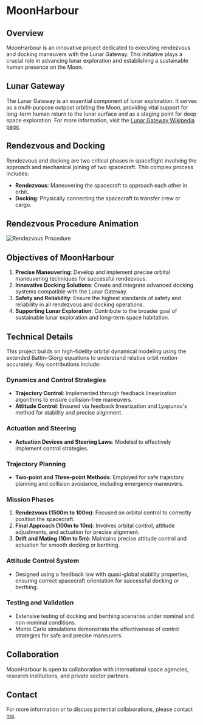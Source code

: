 # MoonHarbour

## Overview
MoonHarbour is an innovative project dedicated to executing rendezvous and docking maneuvers with the Lunar Gateway. This initiative plays a crucial role in advancing lunar exploration and establishing a sustainable human presence on the Moon.

## Lunar Gateway
The Lunar Gateway is an essential component of lunar exploration. It serves as a multi-purpose outpost orbiting the Moon, providing vital support for long-term human return to the lunar surface and as a staging point for deep space exploration. For more information, visit the [Lunar Gateway Wikipedia page](https://en.wikipedia.org/wiki/Lunar_Gateway).

## Rendezvous and Docking
Rendezvous and docking are two critical phases in spaceflight involving the approach and mechanical joining of two spacecraft. This complex process includes:
- **Rendezvous**: Maneuvering the spacecraft to approach each other in orbit.
- **Docking**: Physically connecting the spacecraft to transfer crew or cargo.

## Rendezvous Procedure Animation
![Rendezvous Procedure](Output/rendezvous.gif)

## Objectives of MoonHarbour
1. **Precise Maneuvering**: Develop and implement precise orbital maneuvering techniques for successful rendezvous.
2. **Innovative Docking Solutions**: Create and integrate advanced docking systems compatible with the Lunar Gateway.
3. **Safety and Reliability**: Ensure the highest standards of safety and reliability in all rendezvous and docking operations.
4. **Supporting Lunar Exploration**: Contribute to the broader goal of sustainable lunar exploration and long-term space habitation.

## Technical Details
This project builds on high-fidelity orbital dynamical modeling using the extended Battin-Giorgi equations to understand relative orbit motion accurately. Key contributions include:

### Dynamics and Control Strategies
- **Trajectory Control**: Implemented through feedback linearization algorithms to ensure collision-free maneuvers.
- **Attitude Control**: Ensured via feedback linearization and Lyapunov's method for stability and precise alignment.

### Actuation and Steering
- **Actuation Devices and Steering Laws**: Modeled to effectively implement control strategies.

### Trajectory Planning
- **Two-point and Three-point Methods**: Employed for safe trajectory planning and collision avoidance, including emergency maneuvers.

### Mission Phases
1. **Rendezvous (1500m to 100m)**: Focused on orbital control to correctly position the spacecraft.
2. **Final Approach (100m to 10m)**: Involves orbital control, attitude adjustments, and actuation for precise alignment.
3. **Drift and Mating (10m to 5m)**: Maintains precise attitude control and actuation for smooth docking or berthing.

### Attitude Control System
- Designed using a feedback law with quasi-global stability properties, ensuring correct spacecraft orientation for successful docking or berthing.

### Testing and Validation
- Extensive testing of docking and berthing scenarios under nominal and non-nominal conditions.
- Monte Carlo simulations demonstrate the effectiveness of control strategies for safe and precise maneuvers.

## Collaboration
MoonHarbour is open to collaboration with international space agencies, research institutions, and private sector partners.

## Contact
For more information or to discuss potential collaborations, please contact [me](mailto:leonardo.rxsso@gmail.com).
